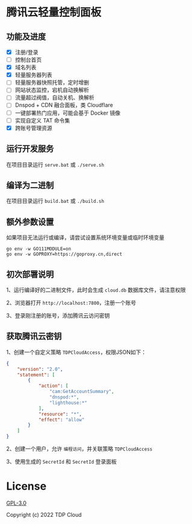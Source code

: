 # 腾讯云轻量控制面板

## 功能及进度

- [x] 注册/登录
- [ ] 控制台首页
- [x] 域名列表
- [x] 轻量服务器列表
- [ ] 轻量服务器快照托管，定时增删
- [ ] 网站状态监控，宕机自动换解析
- [ ] 流量超过阀值，自动关机、换解析
- [ ] Dnspod + CDN 融合面板，类 Cloudflare
- [ ] 一键部署热门应用，可能会基于 Docker 镜像
- [ ] 实现自定义 TAT 命令集
- [x] 跨账号管理资源

## 运行开发服务

在项目目录运行  `serve.bat` 或 `./serve.sh`

## 编译为二进制

在项目目录运行  `build.bat` 或 `./build.sh`

## 额外参数设置

如果项目无法运行或编译，请尝试设置系统环境变量或临时环境变量
  
```shell
go env -w GO111MODULE=on
go env -w GOPROXY=https://goproxy.cn,direct
```

## 初次部署说明

1、运行编译好的二进制文件，此时会生成 `cloud.db` 数据库文件，请注意权限

2、浏览器打开 `http://localhost:7800`，注册一个账号

3、登录刚注册的账号，添加腾讯云访问密钥

## 获取腾讯云密钥

1、创建一个自定义策略 `TDPCloudAccess`，权限JSON如下：

```json
{
    "version": "2.0",
    "statement": [
        {
            "action": [
                "cam:GetAccountSummary",
                "dnspod:*",
                "lighthouse:*"
            ],
            "resource": "*",
            "effect": "allow"
        }
    ]
}
```

2、创建一个用户，允许 `编程访问`，并关联策略 `TDPCloudAccess`

3、使用生成的 `SecretId` 和 `SecretId` 登录面板

# License

[GPL-3.0](https://opensource.org/licenses/GPL-3.0)

Copyright (c) 2022 TDP Cloud
